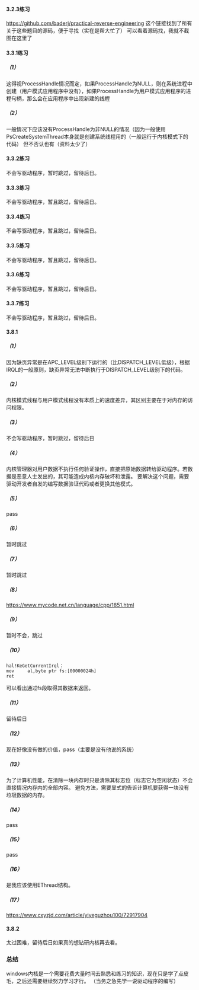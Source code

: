 #### 3.2.3练习
https://github.com/baderj/practical-reverse-engineering
这个链接找到了所有关于这些题目的源码，便于寻找（实在是帮大忙了）
可以看着源码找，我就不截图在这里了

#### 3.3.1练习
##### （1）
这得视ProcessHandle情况而定，如果ProcessHandle为NULL，则在系统进程中创建（用户模式应用程序中没有），如果ProcessHandle为用户模式应用程序的进程句柄，那么会在应用程序中出现新建的线程
##### （2）
一般情况下应该没有ProcessHandle为非NULL的情况（因为一般使用PsCreateSystemThread本身就是创建系统线程用的（一般运行于内核模式下的代码）
但不否认也有（资料太少了）

#### 3.3.2练习
不会写驱动程序，暂时跳过，留待后日。

#### 3.3.3练习
不会写驱动程序，暂且跳过，留待后日。

#### 3.3.4练习
不会写驱动程序，暂且跳过，留待后日。

#### 3.3.5练习
不会写驱动程序，暂且跳过，留待后日。

#### 3.3.6练习
不会写驱动程序，暂且跳过，留待后日。

#### 3.3.7练习
不会写驱动程序，暂且跳过，留待后日。

#### 3.8.1
##### （1）
因为缺页异常是在APC_LEVEL级别下运行的（比DISPATCH_LEVEL低级），根据IRQL的一般原则，缺页异常无法中断执行于DISPATCH_LEVEL级别下的代码。

##### （2）
内核模式线程与用户模式线程没有本质上的速度差异，其区别主要在于对内存的访问权限。

##### （3）
不会写驱动程序，暂时跳过，留待后日

##### （4）
内核管理器对用户数据不执行任何验证操作，直接把原始数据转给驱动程序。若数据是恶意人士发出的，其可能造成内核内存破坏和泄露。
要解决这个问题，需要驱动开发者自发的编写数据验证代码或者更换其他模式。

##### （5）
pass

##### （6）
暂时跳过

##### （7）
暂时跳过

##### （8）
https://www.mycode.net.cn/language/cpp/1851.html

##### （9）
暂时不会，跳过

##### （10）
    hal!KeGetCurrentIrql：
    mov     al,byte ptr fs:[00000024h]
    ret 
可以看出通过fs段取得其数据来返回。

##### （11）
留待后日

##### （12）
现在好像没有做的价值，pass（主要是没有他说的系统）

##### （13）
为了计算机性能，在清除一块内存时只是清除其标志位（标志它为空闲状态）不会直接情况内存内的全部内容。
避免方法，需要显式的告诉计算机要获得一块没有垃圾数据的内存。

##### （14）
pass

##### （15）
pass

##### （16）
是我应该使用EThread结构。

##### （17）
https://www.cxyzjd.com/article/yiyeguzhou100/72917904


#### 3.8.2
太过困难，留待后日如果真的想钻研内核再去看。

### 总结
windows内核是一个需要花费大量时间去熟悉和练习的知识，现在只是学了点皮毛，之后还需要继续努力学习才行。
（当务之急先学一说驱动程序的编写）
